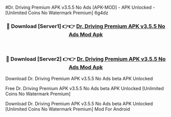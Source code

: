 #Dr. Driving Premium APK v3.5.5 No Ads [APK-MOD] - APK Unlocked - [Unlimited Coins No Watermark Premium] 6g4dz



<div align="center">

<h3>🔴 Download [Server1] 👉👉 <a href="https://momento.my/?title=Dr._Driving_Premium_APK_v3.5.5_No_Ads">Dr. Driving Premium APK v3.5.5 No Ads Mod Apk</a></h3><br>

<h3>🔴 Download [Server2] 👉👉 <a href="https://momento.my/?title=Dr._Driving_Premium_APK_v3.5.5_No_Ads">Dr. Driving Premium APK v3.5.5 No Ads Mod Apk</a></h3>
</div>



Download Dr. Driving Premium APK v3.5.5 No Ads beta APK Unlocked

Free Dr. Driving Premium APK v3.5.5 No Ads beta APK Unlocked [Unlimited Coins No Watermark Premium]

Download Dr. Driving Premium APK v3.5.5 No Ads beta APK Unlocked [Unlimited Coins No Watermark Premium] Mod For Android
